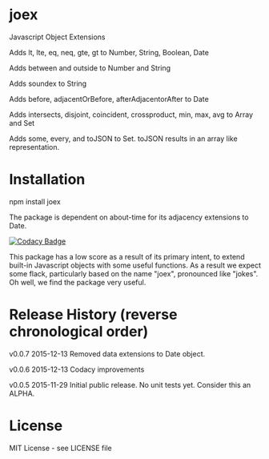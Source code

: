 # joex
Javascript Object Extensions

Adds lt, lte, eq, neq, gte, gt to Number, String, Boolean, Date

Adds between and outside to Number and String

Adds soundex to String

Adds before, adjacentOrBefore, afterAdjacentorAfter to Date

Adds intersects, disjoint, coincident, crossproduct, min, max, avg to Array and Set

Adds some, every, and toJSON to Set. toJSON results in an array like representation.

# Installation

npm install joex

The package is dependent on about-time for its adjacency extensions to Date.

[![Codacy Badge](https://api.codacy.com/project/badge/grade/8ff33e04aa48424c97f63740e87afd9d)](https://www.codacy.com/app/syblackwell/joex)

This package has a low score as a result of its primary intent, to extend built-in Javascript objects with some useful functions. As a result we expect some flack, particularly based on the name "joex", pronounced like "jokes". Oh well, we find the package very useful.


# Release History (reverse chronological order)

v0.0.7 2015-12-13 Removed data extensions to Date object.

v0.0.6 2015-12-13 Codacy improvements

v0.0.5 2015-11-29 Initial public release. No unit tests yet. Consider this an ALPHA.

# License

MIT License - see LICENSE file